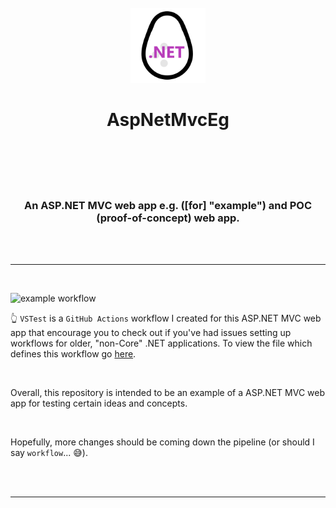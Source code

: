 <br />

<div align="center">
  <img src="dotneteg.png" alt="an ASP.NET MVC 'eg'." width="120px"/>
</div>

<h1 align=center>
  <b> AspNetMvcEg </b>
  
  <br />
  <br />


</h1>

<br />
<br />

<h3 align=center>
  An ASP.NET MVC web app e.g. ([for] "example") and POC (proof-of-concept) web app. 
</h3>

<br />
<br />

<hr>

<br />

![example workflow](https://github.com/pjnalls/AspNetMvcEg/actions/workflows/AspNetMvcCI.yml/badge.svg)

👆 `VSTest` is a `GitHub Actions` workflow I created for this ASP.NET MVC web app that encourage you to check out if you've had issues setting up workflows for older, "non-Core" .NET applications. To view the file which defines this workflow go [here](https://github.com/pjnalls/AspNetMvcEg/blob/main/.github/workflows/AspNetMvcCI.yml).

<br />

Overall, this repository is intended to be an example of a ASP.NET MVC web app for testing certain ideas and concepts.

<br />

Hopefully, more changes should be coming down the pipeline (or should I say `workflow`... 😅).

<br />
<br />

<hr>

<br />
